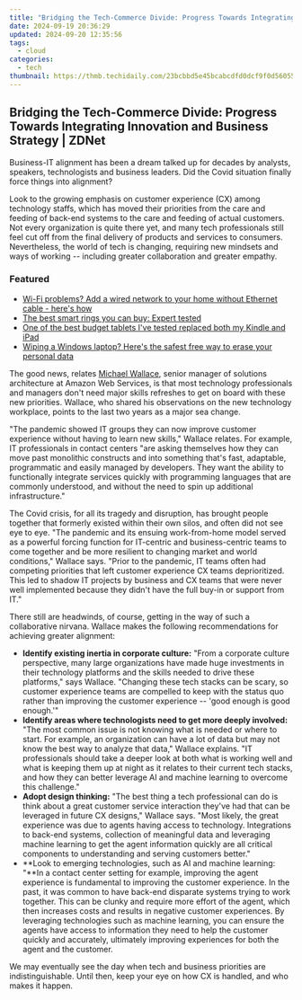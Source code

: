 ```yaml
---
title: "Bridging the Tech-Commerce Divide: Progress Towards Integrating Innovation and Business Strategy | ZDNet"
date: 2024-09-19 20:36:29
updated: 2024-09-20 12:35:56
tags:
  - cloud
categories:
  - tech
thumbnail: https://thmb.techidaily.com/23bcbbd5e45bcabcdfd0dcf9f0d56055fdfa4178e94d0dd13999edb6b6a4b8b2.jpg
---
```


## Bridging the Tech-Commerce Divide: Progress Towards Integrating Innovation and Business Strategy | ZDNet

Business-IT alignment has been a dream talked up for decades by analysts, speakers, technologists and business leaders. Did the Covid situation finally force things into alignment? 

Look to the growing emphasis on customer experience (CX) among technology staffs, which has moved their priorities from the care and feeding of back-end systems to the care and feeding of actual customers. Not every organization is quite there yet, and many tech professionals still feel cut off from the final delivery of products and services to consumers. Nevertheless, the world of tech is changing, requiring new mindsets and ways of working -- including greater collaboration and greater empathy. 

### Featured

* [Wi-Fi problems? Add a wired network to your home without Ethernet cable - here's how](https://www.zdnet.com/article/wi-fi-problems-how-to-add-a-wired-network-to-your-home-without-ethernet-cable/)
* [The best smart rings you can buy: Expert tested](https://www.zdnet.com/article/best-smart-ring/)
* [One of the best budget tablets I've tested replaced both my Kindle and iPad](https://www.zdnet.com/article/one-of-the-best-budget-tablets-ive-tested-replaced-bot-my-kindle-and-ipad/)
* [Wiping a Windows laptop? Here's the safest free way to erase your personal data](https://www.zdnet.com/article/wiping-a-windows-laptop-heres-the-safest-free-way-to-erase-your-personal-data/)

The good news, relates [Michael Wallace](https://www.linkedin.com/in/michael-wallace-441b2410/), senior manager of solutions architecture at Amazon Web Services, is that most technology professionals and managers don't need major skills refreshes to get on board with these new priorities. Wallace, who shared his observations on the new technology workplace, points to the last two years as a major sea change. 

"The pandemic showed IT groups they can now improve customer experience without having to learn new skills," Wallace relates. For example, IT professionals in contact centers "are asking themselves how they can move past monolithic constructs and into something that's fast, adaptable, programmatic and easily managed by developers. They want the ability to functionally integrate services quickly with programming languages that are commonly understood, and without the need to spin up additional infrastructure."

The Covid crisis, for all its tragedy and disruption, has brought people together that formerly existed within their own silos, and often did not see eye to eye. "The pandemic and its ensuing work-from-home model served as a powerful forcing function for IT-centric and business-centric teams to come together and be more resilient to changing market and world conditions," Wallace says. "Prior to the pandemic, IT teams often had competing priorities that left customer experience CX teams deprioritized. This led to shadow IT projects by business and CX teams that were never well implemented because they didn't have the full buy-in or support from IT." 

There still are headwinds, of course, getting in the way of such a collaborative nirvana. Wallace makes the following recommendations for achieving greater alignment: 

* **Identify existing inertia in corporate culture:** "From a corporate culture perspective, many large organizations have made huge investments in their technology platforms and the skills needed to drive these platforms," says Wallace. "Changing these tech stacks can be scary, so customer experience teams are compelled to keep with the status quo rather than improving the customer experience -- 'good enough is good enough.'"
* **Identify areas where technologists need to get more deeply involved:** "The most common issue is not knowing what is needed or where to start. For example, an organization can have a lot of data but may not know the best way to analyze that data," Wallace explains. "IT professionals should take a deeper look at both what is working well and what is keeping them up at night as it relates to their current tech stacks, and how they can better leverage AI and machine learning to overcome this challenge."
* **Adopt design thinking:** "The best thing a tech professional can do is think about a great customer service interaction they've had that can be leveraged in future CX designs," Wallace says. "Most likely, the great experience was due to agents having access to technology. Integrations to back-end systems, collection of meaningful data and leveraging machine learning to get the agent information quickly are all critical components to understanding and serving customers better."
* **Look to emerging technologies, such as AI and machine learning: "**In a contact center setting for example, improving the agent experience is fundamental to improving the customer experience. In the past, it was common to have back-end disparate systems trying to work together. This can be clunky and require more effort of the agent, which then increases costs and results in negative customer experiences. By leveraging technologies such as machine learning, you can ensure the agents have access to information they need to help the customer quickly and accurately, ultimately improving experiences for both the agent and the customer.

We may eventually see the day when tech and business priorities are indistinguishable. Until then, keep your eye on how CX is handled, and who makes it happen.

<ins class="adsbygoogle"
     style="display:block"
     data-ad-format="autorelaxed"
     data-ad-client="ca-pub-7571918770474297"
     data-ad-slot="1223367746"></ins>



<ins class="adsbygoogle"
     style="display:block"
     data-ad-client="ca-pub-7571918770474297"
     data-ad-slot="8358498916"
     data-ad-format="auto"
     data-full-width-responsive="true"></ins>
